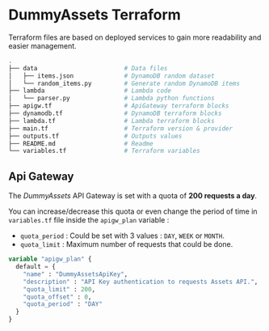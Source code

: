# DummyAssets Terraform

Terraform files are based on deployed services to gain more readability and easier management. 

```bash
.
├── data                        # Data files
│   ├── items.json              # DynamoDB random dataset
│   └── random_items.py         # Generate random DynamoDB items
├── lambda                      # Lambda code
│   └── parser.py               # Lambda python functions
├── apigw.tf                    # ApiGateway terraform blocks
├── dynamodb.tf                 # DynamoDB terraform blocks
├── lambda.tf                   # Lambda terraform blocks
├── main.tf                     # Terraform version & provider
├── outputs.tf                  # Outputs values
├── README.md                   # Readme
└── variables.tf                # Terraform variables
```


## Api Gateway

The _DummyAssets_ API Gateway is set with a quota of **200 requests a day**.

You can increase/decrease this quota or even change the period of time in `variables.tf` file inside the `apigw_plan` variable : 
- `quota_period` : Could be set with 3 values : `DAY`, `WEEK` or `MONTH`.
- `quota_limit` : Maximum number of requests that could be done.

```terraform
variable "apigw_plan" {
  default = {
    "name" : "DummyAssetsApiKey",
    "description" : "API Key authentication to requests Assets API.",
    "quota_limit" : 200,
    "quota_offset" : 0,
    "quota_period" : "DAY"
  }
}
```


